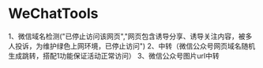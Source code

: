 # WeChatTools
1、微信域名检测("已停止访问该网页","网页包含诱导分享、诱导关注内容，被多人投诉，为维护绿色上网环境，已停止访问")
2、中转（微信公众号网页域名随机生成跳转，搭配1功能保证活动正常访问）
3、微信公众号图片url中转